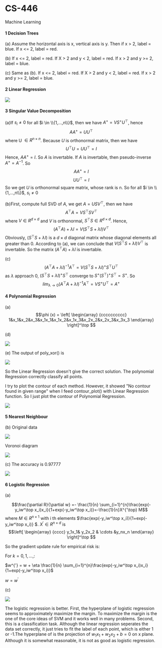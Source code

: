 # CS-446

Machine Learning
#### 1 Decision Trees
(a) Assume the horizontal axis is x, vertical axis is y. Then if x > 2, label = blue. If x <= 2, label = red.

(b) If x <= 2, label = red. If X > 2 and y < 2, label = red. If x > 2 and y >= 2, label = blue.

(c) Same as (b). If x <= 2, label = red. If X > 2 and y < 2, label = red. If x > 2 and y >= 2, label = blue.

#### 2 Linear Regression

![](https://github.com/mungsoo/CS-446/blob/master/hw1/image/Q1.3.jpg?raw=true)

#### 3 Singular Value Decomposition
(a)If $s_i \neq 0$  for all $i \in \\{1,...,n\\}$, then we have $A^{+} = VS^{+}U^{\top}$, hence
$$AA^{+} = UU^{\top}$$
where U $\in R^{n \times n}$. Because $U$ is orthonormal matrix, then we have $$U^{\top}U = UU^{\top} = I$$
Hence, $AA^{+}=I$. So $A$ is invertable.
If $A$ is invertable, then pseudo-inverse $A^+ = A^{-1}$. So $$AA^+ = I$$
$$UU^{\top} = I$$
So we get $U$ is orthonormal square matrix, whose rank is n. So for all $i \in \\{1,...,n\\}$,  $s_i \neq 0$

(b)First, compute full SVD of $A$, we get $A = USV^\top$, then we have
$$A^{\top} A = VS^{\top} SV^{\top}$$
where $V \in R^{d \times d}$ and $V$ is orthonormal, $S^\top S \in R^{d \times d}$. Hence, $$(A^\top A) + \lambda I = V (S ^{\top} S + \lambda I)
V^{\top}$$
Obviously, $(S ^{\top} S + \lambda I)$ is a $d \times d$ diagonal matrix whose diagonal elements all greater than 0. According to (a), we can conclude that 
$V (S ^{\top} S + \lambda I)
V^{\top}$ is invertable. So the matrix $(A^\top A) + \lambda I$ is invertable.

(c)$$(A^\top A + \lambda I)^{-1} A^\top = V (S ^\top S + \lambda I)^+ S^\top U^\top$$
as $\lambda$ approach 0, $(S ^\top S + \lambda I)^+ S^\top$ converge to $S^+ (S^\top)^+ S^\top = S^+$.
So $$lim_{\lambda \rightarrow 0} (A^\top A + \lambda I)^{-1} A^\top = VS^+ U^\top = A^+$$

#### 4 Polynomial Regression
(a)
$$\phi (x) =
\left[
\begin{array}
{cccccccccc}
1&x_1&x_2&x_3&x_1x_1&x_1x_2&x_1x_3&x_2x_2&x_2x_3&x_3x_3
\end{array}
\right]^\top
$$

(d)

![](https://github.com/mungsoo/CS-446/blob/master/hw1/image/Q4.4.jpg?raw=true)

(e)
The output of poly_xor() is

![](https://github.com/mungsoo/CS-446/blob/master/hw1/image/Q4.5-result.jpg?raw=true)

So the Linear Regression doesn't give the correct solution. The polynomial Regression correctly classify all points.

I try to plot the contour of each method. However, it showed "No contour found in given range" when I feed contour_plot() with Linear Regression function. So I just plot the contour of Polynomial Regression.

![](https://github.com/mungsoo/CS-446/blob/master/hw1/image/Q4.5.jpg?raw=true)

#### 5 Nearest Neighbour
(b)
Original data

![](https://github.com/mungsoo/CS-446/blob/master/hw1/image/1nn_data.jpg?raw=true)

Voronoi diagram

![](https://github.com/mungsoo/CS-446/blob/master/hw1/image/1nn_voronoi.jpg?raw=true)

(c)
The accuracy is 0.97777

![](https://github.com/mungsoo/CS-446/blob/master/hw1/image/nn_acc.jpg?raw=true)

#### 6 Logistic Regression
(a)


$$\frac{\partial R}{\partial w} =- \frac{1}{n} \sum_{i=1}^{n}\frac{exp(-y_iw^\top x_i)x_i}{1+exp(-y_iw^\top x_i)}=-\frac{1}{n}X^{'\top} M$$
where $M \in R^{n\times 1}$ with i th elements $\frac{exp(-y_iw^\top x_i)}{1+exp(-y_iw^\top x_i)} $. $X^{'} \in R^{n\times d}$ is 
$$\left[
\begin{array}
{cccc}
y_1x_1& y_2x_2 & \cdots &y_nx_n
\end{array}
\right]^\top
$$ 


So the gradient update rule for empirical risk is:

For $k = 0, 1, ...,$:

$w^{'} = w + \eta \frac{1}{n} \sum_{i=1}^{n}\frac{exp(-y_iw^\top x_i)x_i}{1+exp(-y_iw^\top x_i)}$

$w = w^{'}$


(c)

![](https://github.com/mungsoo/CS-446/blob/master/hw1/image/log_vs_ols.jpeg?raw=true)

The logistic regression is better. First, the hyperplane of logistic regression seems to approximately maximize the margin. To maximize the margin is the one of the core ideas of SVM and it works well in many problems. Second, this is a classification task. Although the linear regression seperates the data set correctly, it just tries to fit the label of each point, which is either 1 or -1.The hyperplane of is the projection of $w_1x_1+w_2x_2+b=0$ on x plane. Although it is somewhat reasonable, it is not as good as logistic regression.
